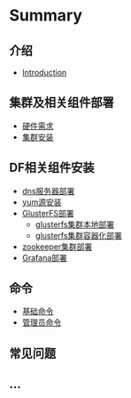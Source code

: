 # Summary

## 介绍
* [Introduction](README.md)

<!--
* [Introduction](introduction.md)
-->

## 集群及相关组件部署
* [硬件需求](install/cluster/hardware.md)
* [集群安装](install/cluster/install-cluster.md)


## DF相关组件安装
* [dns服务器部署](install/other/dnsmasq.md)
* [yum源安装](install/other/yum-install.md)
* [GlusterFS部署](glusterfs/README.md)
  * [glusterfs集群本地部署](glusterfs/local-install.md)
  * [glusterfs集群容器化部署](glusterfs/container-install.md)
* [zookeeper集群部署](zookeeper/local-install.md)
* [Grafana部署](grafana-promethus/README.md)


## 命令
* [基础命令](part-command/oc-command.md)
* [管理员命令](part-command/oc-adm.md)

## 常见问题

## ...

<!-- 
## 最后部分
* [写文档之前读这里](end/README.md)
-->
